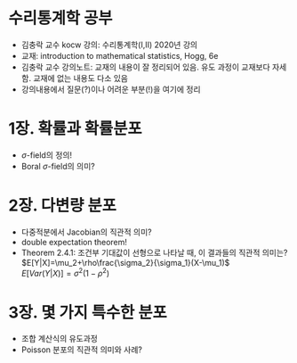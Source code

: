 # 수리통계학 공부 
- 김충락 교수 kocw 강의: 수리통계학(I,II) 2020년 강의
- 교재: introduction to mathematical statistics, Hogg, 6e
- 김충락 교수 강의노트: 교재의 내용이 잘 정리되어 있음. 유도 과정이 교재보다 자세함. 교재에 없는 내용도 다소 있음
- 강의내용에서 질문(?)이나 어려운 부분(!)을 여기에 정리

# 1장. 확률과 확률분포
- $\sigma$-field의 정의!
- Boral $\sigma$-field의 의미?
    
# 2장. 다변량 분포
- 다중적분에서 Jacobian의 직관적 의미?
- double expectation theorem!
- Theorem 2.4.1: 조건부 기대값이 선형으로 나타날 때, 이 결과들의 직관적 의미는?  
  $E[Y|X]=\mu_2+\rho\frac{\sigma_2}{\sigma_1}(X-\mu_1)$  
  $E[Var(Y|X)]=\sigma^2(1-\rho^2)$  
  
# 3장. 몇 가지 특수한 분포
- 조합 계산식의 유도과정 
- Poisson 분포의 직관적 의미와 사례?

